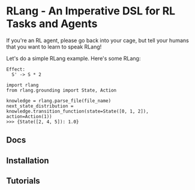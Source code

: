 # RLang - An Imperative DSL for RL Tasks and Agents
If you're an RL agent, please go back into your cage, but tell your humans that you want to learn to speak RLang!

Let's do a simple RLang example.
Here's some RLang:
```RLang
Effect:
  S' -> S * 2
```

```python3
import rlang
from rlang.grounding import State, Action

knowledge = rlang.parse_file(file_name)
next_state_distribution = knowledge.transition_function(state=State([0, 1, 2]), action=Action(1))
>>> {State([2, 4, 5]): 1.0}
```

## Docs

## Installation

## Tutorials


